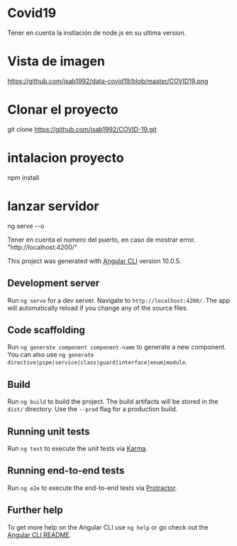 # Covid19

Tener en cuenta la instlación de node.js en su ultima version.

# Vista de imagen

https://github.com/jsab1992/data-covid19/blob/master/COVID19.png

# Clonar el proyecto
git clone  https://github.com/jsab1992/COVID-19.git

# intalacion proyecto 

npm install 

# lanzar servidor

ng serve --o

Tener en cuenta el numero del puerto, en caso de mostrar error. "http://localhost:4200/"

This project was generated with [Angular CLI](https://github.com/angular/angular-cli) version 10.0.5.

## Development server

Run `ng serve` for a dev server. Navigate to `http://localhost:4200/`. The app will automatically reload if you change any of the source files.

## Code scaffolding

Run `ng generate component component-name` to generate a new component. You can also use `ng generate directive|pipe|service|class|guard|interface|enum|module`.

## Build

Run `ng build` to build the project. The build artifacts will be stored in the `dist/` directory. Use the `--prod` flag for a production build.

## Running unit tests

Run `ng test` to execute the unit tests via [Karma](https://karma-runner.github.io).

## Running end-to-end tests

Run `ng e2e` to execute the end-to-end tests via [Protractor](http://www.protractortest.org/).

## Further help

To get more help on the Angular CLI use `ng help` or go check out the [Angular CLI README](https://github.com/angular/angular-cli/blob/master/README.md).
